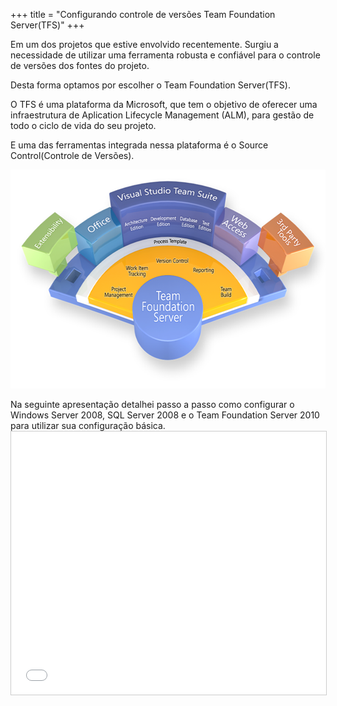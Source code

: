 +++
title = "Configurando controle de versões Team Foundation Server(TFS)"
+++

<p>Em um dos projetos que estive envolvido recentemente. Surgiu a necessidade de utilizar uma ferramenta robusta e confiável para o controle de versões dos fontes do projeto.</p>
<p>Desta forma optamos por escolher o Team Foundation Server(TFS).</p>
<p>O TFS é uma plataforma da Microsoft, que tem o objetivo de oferecer uma infraestrutura de Aplication Lifecycle Management (ALM), para gestão de todo o ciclo de vida do seu projeto.</p>
<p>E uma das ferramentas integrada nessa plataforma é o Source Control(Controle de Versões).</p>

<img class="size-full wp-image-476" title="tfs - Estrutura" src="./tfs-Estrutura.png" alt="" width="617" height="350" />

<p>Na seguinte apresentação detalhei passo a passo como configurar o Windows Server 2008, SQL Server 2008 e o Team Foundation Server 2010 para utilizar sua configuração básica.<br />

<iframe src="//www.slideshare.net/slideshow/embed_code/10561160" width="512" height="421" frameborder="0" marginwidth="0" marginheight="0" scrolling="no" style="border:1px solid #CCC; border-width:1px; margin-bottom:5px; max-width: 100%;" allowfullscreen> </iframe>

